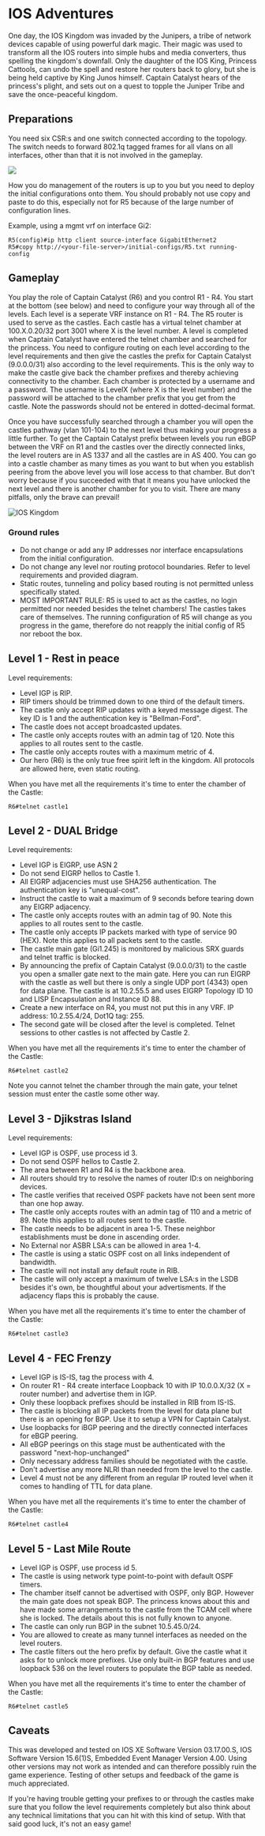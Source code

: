 # IOS Adventures
One day, the IOS Kingdom was invaded by the Junipers, a tribe of network devices capable of using powerful dark magic. Their magic was used to transform all the IOS routers into simple hubs and media converters, thus spelling the kingdom's downfall. Only the daughter of the IOS King, Princess Cattools, can undo the spell and restore her routers back to glory, but she is being held captive by King Junos himself. Captain Catalyst hears of the princess's plight, and sets out on a quest to topple the Juniper Tribe and save the once-peaceful kingdom.

## Preparations
You need six CSR:s and one switch connected according to the topology. The switch needs to forward 802.1q tagged frames for all vlans on all interfaces, other than that it is not involved in the gameplay. 

![](Network-Topology.PNG)

How you do management of the routers is up to you but you need to deploy the initial configurations onto them. You should probably not use copy and paste to do this, especially not for R5 because of the large number of configuration lines. 

Example, using a mgmt vrf on interface Gi2:
```
R5(config)#ip http client source-interface GigabitEthernet2
R5#copy http://<your-file-server>/initial-configs/R5.txt running-config
```

## Gameplay
You play the role of Captain Catalyst (R6) and you control R1 - R4. You start at the bottom (see below) and need to configure your way through all of the levels. Each level is a seperate VRF instance on R1 - R4. The R5 router is used to serve as the castles. Each castle has a virtual telnet chamber at 100.X.0.20/32 port 3001 where X is the level number. A level is completed when Captain Catalyst have entered the telnet chamber and searched for the princess. You need to configure routing on each level according to the level requirements and then give the castles the prefix for Captain Catalyst (9.0.0.0/31) also according to the level requirements. This is the only way to make the castle give back the chamber prefixes and thereby achieving connectivity to the chamber. Each chamber is protected by a username and a password. The username is LevelX (where X is the level number) and the password will be attached to the chamber prefix that you get from the castle. Note the passwords should not be entered in dotted-decimal format.

Once you have successfully searched through a chamber you will open the castles pathway (vlan 101-104) to the next level thus making your progress a little further. To get the Captain Catalyst prefix between levels you run eBGP between the VRF on R1 and the castles over the directly connected links, the level routers are in AS 1337 and all the castles are in AS 400. You can go into a castle chamber as many times as you want to but when you establish peering from the above level you will lose access to that chamber. But don't worry because if you succeeded with that it means you have unlocked the next level and there is another chamber for you to visit. There are many pitfalls, only the brave can prevail!

![IOS Kingdom](IOS-Kingdom.PNG)

### Ground rules
- Do not change or add any IP addresses nor interface encapsulations from the initial configuration.
- Do not change any level nor routing protocol boundaries. Refer to level requirements and provided diagram.
- Static routes, tunneling and policy based routing is not permitted unless specifically stated.
- MOST IMPORTANT RULE: R5 is used to act as the castles, no login permitted nor needed besides the telnet chambers! The castles takes care of themselves. The running configuration of R5 will change as you progress in the game, therefore do not reapply the initial config of R5 nor reboot the box. 

## Level 1 - Rest in peace

Level requirements:
- Level IGP is RIP. 
- RIP timers should be trimmed down to one third of the default timers.
- The castle only accept RIP updates with a keyed message digest. The key ID is 1 and the authentication key is "Bellman-Ford".
- The castle does not accept broadcasted updates.
- The castle only accepts routes with an admin tag of 120. Note this applies to all routes sent to the castle.
- The castle only accepts routes with a maximum metric of 4.
- Our hero (R6) is the only true free spirit left in the kingdom. All protocols are allowed here, even static routing.
 
When you have met all the requirements it's time to enter the chamber of the Castle:
```
R6#telnet castle1
```

## Level 2 - DUAL Bridge

Level requirements:
- Level IGP is EIGRP, use ASN 2
- Do not send EIGRP hellos to Castle 1.
- All EIGRP adjacencies must use SHA256 authentication. The authentication key is "unequal-cost".
- Instruct the castle to wait a maximum of 9 seconds before tearing down any EIGRP adjacency.
- The castle only accepts routes with an admin tag of 90. Note this applies to all routes sent to the castle.
- The castle only accepts IP packets marked with type of service 90 (HEX). Note this applies to all packets sent to the castle.
- The castle main gate (Gi1.245) is monitored by malicious SRX guards and telnet traffic is blocked.
- By announcing the prefix of Captain Catalyst (9.0.0.0/31) to the castle you open a smaller gate next to the main gate. Here you can run EIGRP with the castle as well but there is only a single UDP port (4343) open for data plane. The castle is at 10.2.55.5 and uses EIGRP Topology ID 10 and LISP Encapsulation and Instance ID 88. 
- Create a new interface on R4, you must not put this in any VRF. IP address: 10.2.55.4/24, Dot1Q tag: 255.
- The second gate will be closed after the level is completed. Telnet sessions to other castles is not affected by Castle 2.

When you have met all the requirements it's time to enter the chamber of the Castle:
```
R6#telnet castle2
```
Note you cannot telnet the chamber through the main gate, your telnet session must enter the castle some other way.

## Level 3 - Djikstras Island

Level requirements:
- Level IGP is OSPF, use process id 3.
- Do not send OSPF hellos to Castle 2.
- The area between R1 and R4 is the backbone area.
- All routers should try to resolve the names of router ID:s on neighboring devices.
- The castle verifies that received OSPF packets have not been sent more than one hop away.
- The castle only accepts routes with an admin tag of 110 and a metric of 89. Note this applies to all routes sent to the castle.
- The castle needs to be adjacent in area 1-5. These neighbor establishments must be done in ascending order.
- No External nor ASBR LSA:s can be allowed in area 1-4.
- The castle is using a static OSPF cost on all links independent of bandwidth.
- The castle will not install any default route in RIB.
- The castle will only accept a maximum of twelve LSA:s in the LSDB besides it's own, be thoughtful about your advertisments. If the adjacency flaps this is probably the cause.

When you have met all the requirements it's time to enter the chamber of the Castle:
```
R6#telnet castle3
```

## Level 4 - FEC Frenzy

- Level IGP is IS-IS, tag the process with 4.
- On router R1 - R4 create interface Loopback 10 with IP 10.0.0.X/32 (X = router number) and advertise them in IGP.
- Only these loopback prefixes should be installed in RIB from IS-IS.
- The castle is blocking all IP packets from the level for data plane but there is an opening for BGP. Use it to setup a VPN for Captain Catalyst. 
- Use loopbacks for iBGP peering and the directly connected interfaces for eBGP peering.
- All eBGP peerings on this stage must be authenticated with the password "next-hop-unchanged"
- Only necessary address families should be negotiated with the castle.
- Don't advertise any more NLRI than needed from the level to the castle.
- Level 4 must not be any different from an regular IP routed level when it comes to handling of TTL for data plane.

When you have met all the requirements it's time to enter the chamber of the Castle:
```
R6#telnet castle4
```

## Level 5 - Last Mile Route

 - Level IGP is OSPF, use process id 5.
 - The castle is using network type point-to-point with default OSPF timers.
 - The chamber itself cannot be advertised with OSPF, only BGP. However the main gate does not speak BGP. The princess knows about this and have made some arrangements to the castle from the TCAM cell where she is locked. The details about this is not fully known to anyone. 
 - The castle can only run BGP in the subnet 10.5.45.0/24.
 - You are allowed to create as many tunnel interfaces as needed on the level routers.
 - The castle filters out the hero prefix by default. Give the castle what it asks for to unlock more prefixes. Use only built-in BGP features and use loopback 536 on the level routers to populate the BGP table as needed.

When you have met all the requirements it's time to enter the chamber of the Castle:
```
R6#telnet castle5
```

## Caveats
This was developed and tested on IOS XE Software Version 03.17.00.S, IOS Software Version 15.6(1)S, Embedded Event Manager Version 4.00. Using other versions may not work as intended and can therefore possibly ruin the game experience. Testing of other setups and feedback of the game is much appreciated.

If you're having trouble getting your prefixes to or through the castles make sure that you follow the level requirements completely but also think about any technical limitations that you can hit with this kind of setup. With that said good luck, it's not an easy game!
